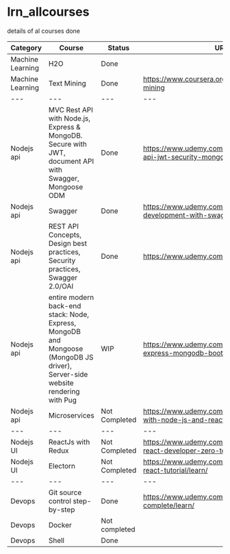 # lrn_allcourses
details of al courses done

| Category| Course | Status | URL | github link | Comment | 
|--- |--- |--- |--- |--- |--- |
|Machine Learning| H2O | Done | | https://github.com/kapilkathuria/lrn_h2o | |
| Machine Learning  | Text Mining | Done |https://www.coursera.org/learn/python-text-mining | https://github.com/kapilkathuria/lrn_textmining||
|--- |--- |--- |--- |--- |--- |
|Nodejs api | MVC Rest API with Node.js, Express & MongoDB. Secure with JWT, document API with Swagger, Mongoose ODM  | Done | https://www.udemy.com/course/nodejs-rest-api-jwt-security-mongodb-complete-guide  | https://github.com/kapilkathuria/lrn_jwt | |
|Nodejs api | Swagger | Done | https://www.udemy.com/course/nodejs-api-development-with-swagger  | https://github.com/kapilkathuria/lrn_swagger | |
| Nodejs api | REST API Concepts, Design best practices, Security practices, Swagger 2.0/OAI | Done | https://www.udemy.com/course/rest-api/learn/ | | |
| Nodejs api | entire modern back-end stack: Node, Express, MongoDB and Mongoose (MongoDB JS driver), Server-side website rendering with Pug | WIP | https://www.udemy.com/course/nodejs-express-mongodb-bootcamp | https://github.com/kapilkathuria/lrn_nodejs-api | |
| Nodejs api | Microservices | Not Completed | https://www.udemy.com/course/microservices-with-node-js-and-react | https://github.com/kapilkathuria/lrn-microservices | |
|--- |--- |--- |--- |--- |--- |
| Nodejs UI |ReactJs with Redux| Not Completed | https://www.udemy.com/course/complete-react-developer-zero-to-mastery/learn/ |https://github.com/kapilkathuria/lrn_react|
| Nodejs UI | Electorn | Not Completed| https://www.udemy.com/course/electron-react-tutorial/learn/ | https://github.com/kapilkathuria/lrn_electron| |
|--- |--- |--- |--- |--- |--- |
| Devops | Git source control step-by-step | Done | https://www.udemy.com/course/git-complete/learn/ | | | 
| Devops | Docker | Not completed |  | https://github.com/kapilkathuria/lrn_docker | |
| Devops | Shell | Done| | https://github.com/kapilkathuria/lrn_shell | | 


